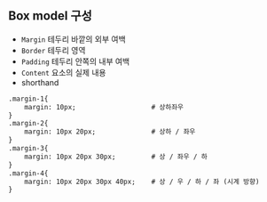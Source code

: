 ## Box model 구성

- `Margin`  테두리 바깥의 외부 여백
- `Border`  테두리 영역
- `Padding`  테두리 안쪽의 내부 여백
- `Content`  요소의 실제 내용
- shorthand

```html
.margin-1{
	margin: 10px;					# 상하좌우
}
.margin-2{
	margin: 10px 20px;				# 상하 / 좌우
}
.margin-3{
	margin: 10px 20px 30px;			# 상 / 좌우 / 하
}
.margin-4{
	margin: 10px 20px 30px 40px;	# 상 / 우 / 하 / 좌 (시계 방향)
}
```

